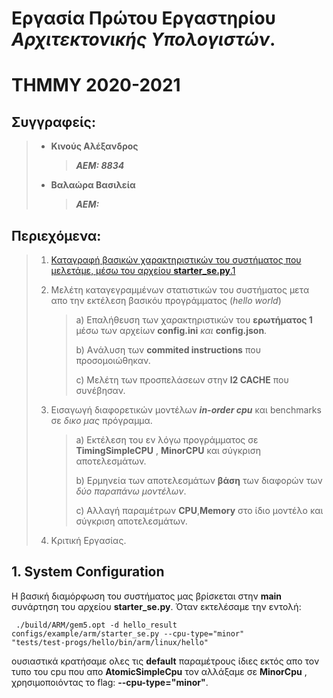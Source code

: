 # Εργασία Πρώτου Εργαστηρίου *Αρχιτεκτονικής Υπολογιστών*.

# ΤΗΜΜΥ 2020-2021

## Συγγραφείς: 
>- **Κινούς Αλέξανδρος**
>    >
>    > ***ΑΕΜ: 8834***
>
>- **Βαλαώρα Βασιλεία**
>    >
>    > ***ΑΕΜ:***

## Περιεχόμενα:
> 1. [Καταγραφή βασικών χαρακτηριστικών του συστήματος που μελετάμε, μέσω του αρχείου **starter_se.py**.1](#1-system-configuration)
>
> 2. Μελέτη καταγεγραμμένων στατιστικών του συστήματος μετα απο την εκτέλεση βασικόυ προγράμματος (*hello world*)
>
>    > a) Επαλήθευση των χαρακτηριστικών του **ερωτήματος 1** μέσω των αρχείων **config.ini** *και* **config.json**.
>    >
>    > b) Aνάλυση των **commited instructions** που προσομοιώθηκαν.
>    >
>    > c) Μελέτη των προσπελάσεων στην **l2 CACHE** που συνέβησαν.
> 3. Εισαγωγή διαφορετικών μοντέλων ***in-order cpu*** και benchmarks σε *δικο μας* πρόγραμμα.
>
>    > a) Εκτέλεση του εν λόγω προγράμματος σε **TimingSimpleCPU** , **MinorCPU** και σύγκριση αποτελεσμάτων.
>    >
>    > b) Ερμηνεία των αποτελεσμάτων **βάση** των διαφορών των *δύο παραπάνω μοντέλων*.
>    >
>    > c) Αλλαγή παραμέτρων **CPU**,**Memory** στο ίδιο μοντέλο και σύγκριση αποτελεσμάτων.
>   
> 4. Κριτική Εργασίας.


## 1. System Configuration

Η βασική διαμόρφωση του συστήματος μας βρίσκεται στην **main** συνάρτηση του αρχείου **starter_se.py**.
Όταν εκτελέσαμε την εντολή:

<code> ./build/ARM/gem5.opt -d hello_result configs/example/arm/starter_se.py --cpu-type="minor" "tests/test-progs/hello/bin/arm/linux/hello" </code>

ουσιαστικά κρατήσαμε ολες τις **default** παραμέτρους ίδιες εκτός απο τον τυπο του cpu που απο **AtomicSimpleCpu** τον αλλάξαμε σε **MinorCpu** , χρησιμοποιόντας το flag: **--cpu-type="minor"**.
